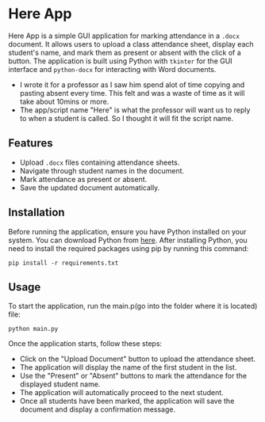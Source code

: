 # Here App

Here App is a simple GUI application for marking attendance in a `.docx` document. It allows users to upload a class attendance sheet, display each student's name, and mark them as present or absent with the click of a button. The application is built using Python with `tkinter` for the GUI interface and `python-docx` for interacting with Word documents.
- I wrote it for a professor as I saw him spend alot of time copying and pasting absent every time. This felt and was a waste of time as it will take about 10mins or more.
- The app/script name "Here" is what the professor will want us to reply to when a student is called. So I thought it will fit the script name.

## Features

- Upload `.docx` files containing attendance sheets.
- Navigate through student names in the document.
- Mark attendance as present or absent.
- Save the updated document automatically.

## Installation

Before running the application, ensure you have Python installed on your system. You can download Python from [here](https://www.python.org/downloads/). After installing Python, you need to install the required packages using pip by running this command:

`pip install -r requirements.txt`

## Usage

To start the application, run the main.p(go into the folder where it is located) file:

`python main.py`

Once the application starts, follow these steps:

- Click on the "Upload Document" button to upload the attendance sheet.
- The application will display the name of the first student in the list.
- Use the "Present" or "Absent" buttons to mark the attendance for the displayed student name.
- The application will automatically proceed to the next student.
- Once all students have been marked, the application will save the document and display a confirmation message.
